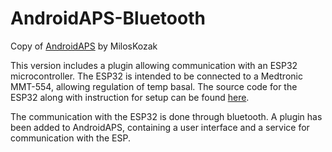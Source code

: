 # AndroidAPS-Bluetooth
Copy of [AndroidAPS](https://github.com/MilosKozak/AndroidAPS) by MilosKozak

This version includes a plugin allowing communication with an ESP32 microcontroller. The ESP32 is intended to be connected to a Medtronic MMT-554, allowing regulation of temp basal. The source code for the ESP32 along with instruction for setup can be found [here](https://github.com/pkroegh/ESP32-BluetoothPump).

The communication with the ESP32 is done through bluetooth. A plugin has been added to AndroidAPS, containing a user interface and a service for communication with the ESP.
